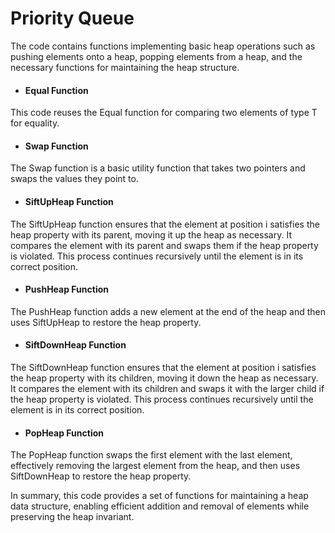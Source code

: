 # Priority Queue

The code contains functions implementing basic heap operations such as pushing elements onto a heap, popping elements from a heap, and the necessary functions for maintaining the heap structure.

* #### Equal Function
This code reuses the Equal function for comparing two elements of type T for equality.

* #### Swap Function
The Swap function is a basic utility function that takes two pointers and swaps the values they point to.

* #### SiftUpHeap Function
The SiftUpHeap function ensures that the element at position i satisfies the heap property with its parent, moving it up the heap as necessary. It compares the element with its parent and swaps them if the heap property is violated. This process continues recursively until the element is in its correct position.

* #### PushHeap Function
The PushHeap function adds a new element at the end of the heap and then uses SiftUpHeap to restore the heap property.

* #### SiftDownHeap Function
The SiftDownHeap function ensures that the element at position i satisfies the heap property with its children, moving it down the heap as necessary. It compares the element with its children and swaps it with the larger child if the heap property is violated. This process continues recursively until the element is in its correct position.

* #### PopHeap Function
The PopHeap function swaps the first element with the last element, effectively removing the largest element from the heap, and then uses SiftDownHeap to restore the heap property.

In summary, this code provides a set of functions for maintaining a heap data structure, enabling efficient addition and removal of elements while preserving the heap invariant.
